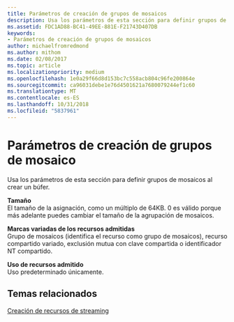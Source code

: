```yaml
---
title: Parámetros de creación de grupos de mosaicos
description: Usa los parámetros de esta sección para definir grupos de mosaicos al crear un búfer.
ms.assetid: FDC1AD88-BC41-49EE-881E-F21743D407DB
keywords:
- Parámetros de creación de grupos de mosaicos
author: michaelfromredmond
ms.author: mithom
ms.date: 02/08/2017
ms.topic: article
ms.localizationpriority: medium
ms.openlocfilehash: 1e0a29f66d8d153bc7c558acb804c96fe200864e
ms.sourcegitcommit: ca96031debe1e76d4501621a7680079244ef1c60
ms.translationtype: MT
ms.contentlocale: es-ES
ms.lasthandoff: 10/31/2018
ms.locfileid: "5837961"
---
```

# <a name="tile-pool-creation-parameters"></a>Parámetros de creación de grupos de mosaico


Usa los parámetros de esta sección para definir grupos de mosaicos al crear un búfer.

<span id="Size"></span><span id="size"></span><span id="SIZE"></span>**Tamaño**  
El tamaño de la asignación, como un múltiplo de 64KB. 0 es válido porque más adelante puedes cambiar el tamaño de la agrupación de mosaicos.

<span id="Supported_Resource_Misc_Flags"></span><span id="supported_resource_misc_flags"></span><span id="SUPPORTED_RESOURCE_MISC_FLAGS"></span>**Marcas variadas de los recursos admitidas**  
Grupo de mosaicos (identifica el recurso como grupo de mosaicos), recurso compartido variado, exclusión mutua con clave compartida o identificador NT compartido.

<span id="Supported_Resource_Usage"></span><span id="supported_resource_usage"></span><span id="SUPPORTED_RESOURCE_USAGE"></span>**Uso de recursos admitido**  
Uso predeterminado únicamente.

## <a name="span-idrelated-topicsspanrelated-topics"></a><span id="related-topics"></span>Temas relacionados


[Creación de recursos de streaming](creating-streaming-resources.md)

 

 




